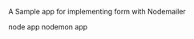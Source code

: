 <!-- README -->

A Sample app for implementing form with Nodemailer

<!-- Run App -->
node app
nodemon app
